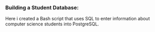 <h3>Building a Student Database:</h3>
Here i created a Bash script that uses SQL to enter information about computer science students into PostgreSQL.
